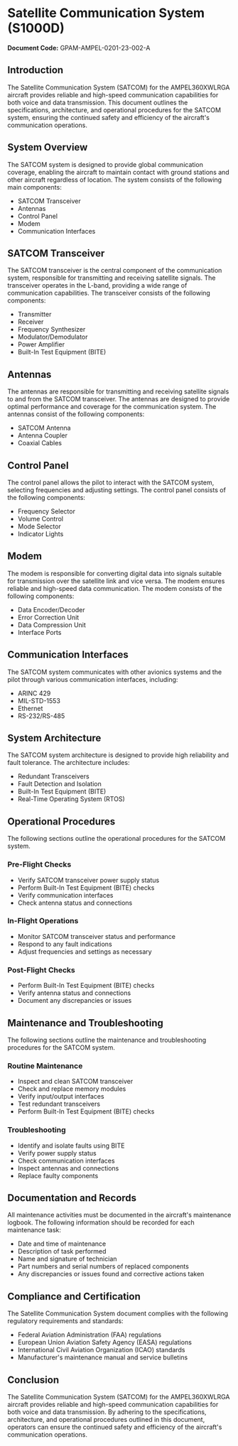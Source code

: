 # Satellite Communication System (S1000D)

**Document Code:** GPAM-AMPEL-0201-23-002-A

## Introduction

The Satellite Communication System (SATCOM) for the AMPEL360XWLRGA aircraft provides reliable and high-speed communication capabilities for both voice and data transmission. This document outlines the specifications, architecture, and operational procedures for the SATCOM system, ensuring the continued safety and efficiency of the aircraft's communication operations.

## System Overview

The SATCOM system is designed to provide global communication coverage, enabling the aircraft to maintain contact with ground stations and other aircraft regardless of location. The system consists of the following main components:

- SATCOM Transceiver
- Antennas
- Control Panel
- Modem
- Communication Interfaces

## SATCOM Transceiver

The SATCOM transceiver is the central component of the communication system, responsible for transmitting and receiving satellite signals. The transceiver operates in the L-band, providing a wide range of communication capabilities. The transceiver consists of the following components:

- Transmitter
- Receiver
- Frequency Synthesizer
- Modulator/Demodulator
- Power Amplifier
- Built-In Test Equipment (BITE)

## Antennas

The antennas are responsible for transmitting and receiving satellite signals to and from the SATCOM transceiver. The antennas are designed to provide optimal performance and coverage for the communication system. The antennas consist of the following components:

- SATCOM Antenna
- Antenna Coupler
- Coaxial Cables

## Control Panel

The control panel allows the pilot to interact with the SATCOM system, selecting frequencies and adjusting settings. The control panel consists of the following components:

- Frequency Selector
- Volume Control
- Mode Selector
- Indicator Lights

## Modem

The modem is responsible for converting digital data into signals suitable for transmission over the satellite link and vice versa. The modem ensures reliable and high-speed data communication. The modem consists of the following components:

- Data Encoder/Decoder
- Error Correction Unit
- Data Compression Unit
- Interface Ports

## Communication Interfaces

The SATCOM system communicates with other avionics systems and the pilot through various communication interfaces, including:

- ARINC 429
- MIL-STD-1553
- Ethernet
- RS-232/RS-485

## System Architecture

The SATCOM system architecture is designed to provide high reliability and fault tolerance. The architecture includes:

- Redundant Transceivers
- Fault Detection and Isolation
- Built-In Test Equipment (BITE)
- Real-Time Operating System (RTOS)

## Operational Procedures

The following sections outline the operational procedures for the SATCOM system.

### Pre-Flight Checks

- Verify SATCOM transceiver power supply status
- Perform Built-In Test Equipment (BITE) checks
- Verify communication interfaces
- Check antenna status and connections

### In-Flight Operations

- Monitor SATCOM transceiver status and performance
- Respond to any fault indications
- Adjust frequencies and settings as necessary

### Post-Flight Checks

- Perform Built-In Test Equipment (BITE) checks
- Verify antenna status and connections
- Document any discrepancies or issues

## Maintenance and Troubleshooting

The following sections outline the maintenance and troubleshooting procedures for the SATCOM system.

### Routine Maintenance

- Inspect and clean SATCOM transceiver
- Check and replace memory modules
- Verify input/output interfaces
- Test redundant transceivers
- Perform Built-In Test Equipment (BITE) checks

### Troubleshooting

- Identify and isolate faults using BITE
- Verify power supply status
- Check communication interfaces
- Inspect antennas and connections
- Replace faulty components

## Documentation and Records

All maintenance activities must be documented in the aircraft's maintenance logbook. The following information should be recorded for each maintenance task:

- Date and time of maintenance
- Description of task performed
- Name and signature of technician
- Part numbers and serial numbers of replaced components
- Any discrepancies or issues found and corrective actions taken

## Compliance and Certification

The Satellite Communication System document complies with the following regulatory requirements and standards:

- Federal Aviation Administration (FAA) regulations
- European Union Aviation Safety Agency (EASA) regulations
- International Civil Aviation Organization (ICAO) standards
- Manufacturer's maintenance manual and service bulletins

## Conclusion

The Satellite Communication System (SATCOM) for the AMPEL360XWLRGA aircraft provides reliable and high-speed communication capabilities for both voice and data transmission. By adhering to the specifications, architecture, and operational procedures outlined in this document, operators can ensure the continued safety and efficiency of the aircraft's communication operations.
